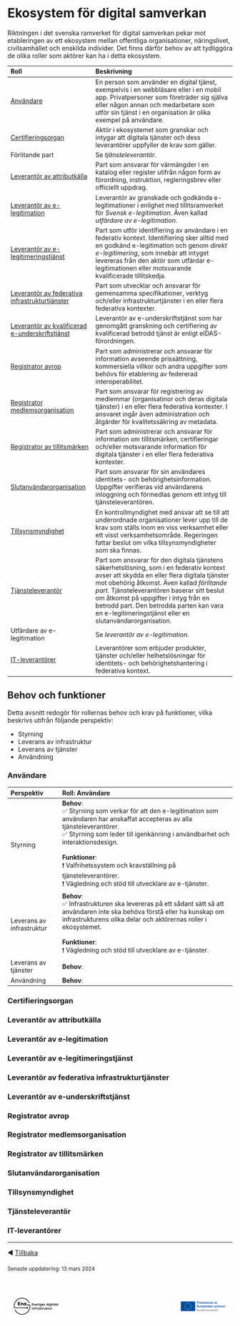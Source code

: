 # Ekosystem för digital samverkan
Riktningen i det svenska ramverket för digital samverkan pekar mot etableringen av ett ekosystem mellan offentliga organisationer, näringslivet, civilsamhället och enskilda individer. Det finns därför behov av att tydliggöra de olika roller som aktörer kan ha i detta ekosystem.

| Roll  | Beskrivning |
| :------------- | :------------- |
| [Användare](#anvandare) | En person som använder en digital tjänst, exempelvis i en webbläsare eller i en mobil app. Privatpersoner som företräder sig själva eller någon annan och medarbetare som utför sin tjänst i en organisation är olika exempel på användare. |
| [Certifieringsorgan](#certorg) | Aktör i ekosystemet som granskar och intygar att digitala tjänster och dess leverantörer uppfyller de krav som gäller. |
| Förlitande part | Se _tjänsteleverantör_. |
| [Leverantör av attributkälla](#attributkalla) | Part som ansvarar för värmängder i en katalog eller register utifrån någon form av förordning, instruktion, regleringsbrev eller officiellt uppdrag.  |
| [Leverantör av e-legitimation](#elegutfardare) | Leverantör av granskade och godkända e-legitimationer i enlighet med tillitsramverket för _Svensk e-legitimation_. Även kallad _utfärdare av e-legitimation_.|
| [Leverantör av e-legitimeringstjänst](#elegitimeringstjanst) | Part som utför identifiering av användare i en federativ kontext. Identifiering sker alltid med en godkänd e-legitimation och genom _direkt e-legitimering_, som innebär att intyget levereras från den aktör som utfärdar e-legitimationen eller motsvarande kvalificerade tillitskedja. |
| [Leverantör av federativa infrastrukturtjänster](#fedinfra) | Part som utvecklar och ansvarar för gemensamma specifikationer, verktyg och/eller infrastrukturtjänster i en eller flera federativa kontexter. |
| [Leverantör av kvalificerad e-underskriftstjänst](#kvalificeradbt) | Leverantör av e-underskriftstjänst som har genomgått granskning och certifiering av kvalificerad betrodd tjänst är enligt eIDAS-förordningen. |
| [Registrator avrop](#avrop) | Part som administrerar och ansvarar för information avseende prissättning, kommersiella villkor och andra uppgifter som behövs för etablering av federerad interoperabilitet. |
| [Registrator medlemsorganisation](#medlemsreg) | Part som ansvarar för registrering av medlemmar (organisatinor och deras digitala tjänster) i en eller flera federativa kontexter. I ansvaret ingår även administration och åtgärder för kvalitetssäkring av metadata. |
| [Registrator av tillitsmärken](#tillitsmarken) | Part som administrerar och ansvarar för information om tillitsmärken, certifieringar och/eller motsvarande information för digitala tjänster i en eller flera federativa kontexter. |
| [Slutanvändarorganisation](#slutanvandarorg) | Part som ansvarar för sin användares identitets- och behörighetsinformation. Uppgifter verifieras vid användarens inloggning och förmedlas genom ett intyg till tjänsteleverantören. |
| [Tillsynsmyndighet](#tillsynsmyndighet) | En kontrollmyndighet med ansvar att se till att underordnade organisationer lever upp till de krav som ställs inom en viss verksamhet eller ett visst verksamhetsområde. Regeringen fattar beslut om vilka tillsynsmyndigheter som ska finnas. |
| [Tjänsteleverantör](#fp) | Part som ansvarar för den digitala tjänstens säkerhetslösning, som i en federativ kontext avser att skydda en eller flera digitala tjänster mot obehörig åtkomst. Även kallad _förlitande part_. Tjänsteleverantören baserar sitt beslut om åtkomst på uppgifter i intyg från en betrodd part. Den betrodda parten kan vara en e-legitimeringstjänst eller en slutanvändarorganisation. |
| Utfärdare av e-legitimation | Se _leverantör av e-legitimation_. |
| [IT-leverantörer](#itleverantor) | Leverantörer som erbjuder produkter, tjänster och/eller helhetslösningar för identitets- och behörighetshantering i federativa kontext. |

## Behov och funktioner
Detta avsnitt redogör för rollernas behov och krav på funktioner, vilka beskrivs utifrån följande perspektiv:
- Styrning
- Leverans av infrastruktur
- Leverans av tjänster
- Användning

<a name="anvandare" />

### Användare

| Perspektiv | Roll: Användare |
| :------------- | :------------- |
| Styrning | **Behov**: <br />:white_check_mark: Styrning som verkar för att den e-legitimation som användaren har anskaffat accepteras av alla tjänsteleverantörer. <br />:white_check_mark: Styrning som leder till igenkänning i användbarhet och interaktionsdesign. <br /><br />**Funktioner**: <br />:exclamation: Valfrihetssystem och kravställning på tjänsteleverantörer. <br />:exclamation: Vägledning och stöd till utvecklare av e-tjänster. |
| Leverans av infrastruktur | **Behov**: <br />:white_check_mark: Infrastrukturen ska levereras på ett sådant sätt så att användaren inte ska behöva förstå eller ha kunskap om infrastrukturens olika delar och aktörernas roller i ekosystemet. <br /><br />**Funktioner**: <br />:exclamation: Vägledning och stöd till utvecklare av e-tjänster.  |
| Leverans av tjänster | **Behov**: <br /> |
| Användning | **Behov**: <br /> |




<a name="certorg" />

### Certifieringsorgan


<a name="attributkalla" />

### Leverantör av attributkälla


<a name="elegutfardare" />

### Leverantör av e-legitimation


<a name="elegitimeringstjanst" />

### Leverantör av e-legitimeringstjänst


<a name="fedinfra" />

### Leverantör av federativa infrastrukturtjänster


<a name="kvalificeradbt" />

### Leverantör av e-underskriftstjänst 


<a name="avrop" />

### Registrator avrop


<a name="medlemsreg" />

### Registrator medlemsorganisation


<a name="tillitsmarken" />

### Registrator av tillitsmärken


<a name="slutanvandarorg" />

### Slutanvändarorganisation


<a name="tillsynsmyndighet" />

### Tillsynsmyndighet


<a name="fp" />

### Tjänsteleverantör


<a name="itleverantor" />

### IT-leverantörer



---------

:arrow_backward: [Tillbaka](README.md)

<sub>Senaste uppdatering: 13 mars 2024</sub>

<p>&nbsp;</p>
<p>
<img align="left" src="../images/Ena-logo.png" width="25%" Height="25%"></img>
<img align="right" src="../images/NextGenEU-logo.png" width="25%" Height="25%"></img>
</p>

